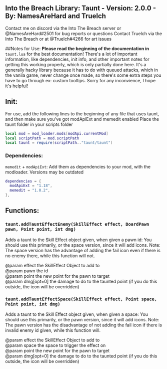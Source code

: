 ## Into the Breach Library: Taunt - Version: 2.0.0 - By: NamesAreHard and Truelch
Contact me on discord via the Into The Breach server or @NamesAreHard#2501 for bug reports or questions
Contact Truelch via the Into The Breach or at @Truelch#4266 for art issues

##Notes for Use:
**Please read the beginning of the documentation in** `taunt.lua` for the best documentation! There's a lot of important information, like dependencies, init info, and other important notes for getting this working properly, which is only partially done here. It's a generally hacky library because it has to do with queued attacks, which in the vanila game, never change once made, so there's some extra steps you have to go through ex: custom tooltips. Sorry for any inconvience, I hope it's helpful!

## Init:
For use, add the following lines to the beginning of any file that uses taunt, and then make sure you've got modApiExt and memedit enabled
Place the taunt folder in your scripts folder
```lua
local mod = mod_loader.mods[modApi.currentMod]
local scriptPath = mod.scriptPath
local taunt = require(scriptPath.."taunt/taunt")
```
### Dependencies:
`memedit` + `modApiExt`: Add them as dependencies to your mod, with the modloader. Versions may be outdated
```lua
dependencies = {
  modApiExt = "1.18",
  memedit = "1.0.2",
},
```
## Functions:
 ### `taunt.addTauntEffectEnemy(SkillEffect effect, BoardPawn pawn, Point point, int dmg)`
 Adds a taunt to the Skill Effect object given, when given a pawn id: 
 You should use this primarily, or the space version, since it will add icons.
 Note: The space version has the advantage of adding the
 fail icon even if there is no enemy there, while this function will not.

 @param effect	the SkillEffect Object to add to <br>
 @param pawn		the id <br>
 @param point		the new point for the pawn to target <br>
 @param dmg[opt=0] the damage to do to the taunted point (if you do this outside, the icon will be overridden) <br>

 
 ### `taunt.addTauntEffectSpace(SkillEffect effect, Point space, Point point, int dmg)`
 Adds a taunt to the Skill Effect object given, when given a space:
 You should use this primarily, or the pawn version, since it will add icons.
 Note: The pawn version has the disadvantage of not adding the fail icon
 if there is invalid enemy id given, while this function will.

 @param effect	the SkillEffect Object to add to <br>
 @param space		the space to trigger the effect on <br>
 @param point		the new point for the pawn to target <br>
 @param dmg[opt=0] the damage to do to the taunted point (if you do this outside, the icon will be overridden) <br>
